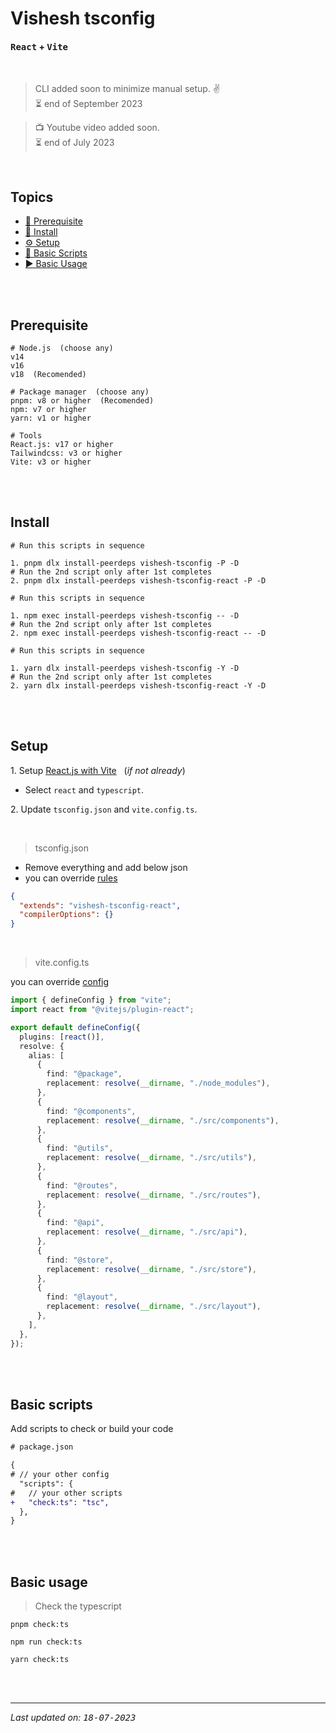 # Vishesh tsconfig

#### **<kbd>React</kbd> + <kbd>Vite</kbd>**

<br>

> CLI added soon to minimize manual setup. ✌️ <br>
> ⏳ end of September 2023

> 📺 Youtube video added soon. <br>
> ⏳ end of July 2023

<br>

## Topics

- [🤞 Prerequisite][pre]
- [📲 Install][install]
- [⚙️ Setup][setup]
- [🦾 Basic Scripts][scripts]
- [▶️ Basic Usage][usage]

<br><br>

## Prerequisite

```shell
# Node.js  (choose any)
v14
v16
v18  (Recomended)

# Package manager  (choose any)
pnpm: v8 or higher  (Recomended)
npm: v7 or higher
yarn: v1 or higher

# Tools
React.js: v17 or higher
Tailwindcss: v3 or higher
Vite: v3 or higher
```

<br><br>

## Install

```shell
# Run this scripts in sequence

1. pnpm dlx install-peerdeps vishesh-tsconfig -P -D
# Run the 2nd script only after 1st completes
2. pnpm dlx install-peerdeps vishesh-tsconfig-react -P -D
```

```shell
# Run this scripts in sequence

1. npm exec install-peerdeps vishesh-tsconfig -- -D
# Run the 2nd script only after 1st completes
2. npm exec install-peerdeps vishesh-tsconfig-react -- -D
```

```shell
# Run this scripts in sequence

1. yarn dlx install-peerdeps vishesh-tsconfig -Y -D
# Run the 2nd script only after 1st completes
2. yarn dlx install-peerdeps vishesh-tsconfig-react -Y -D
```

<br><br>

## Setup

1\. Setup [React.js with Vite][vite] &nbsp;&nbsp;(_if not already_)

- Select `react` and `typescript`.

2\. Update `tsconfig.json` and `vite.config.ts`.

<br>

> tsconfig.json

- Remove everything and add below json
- you can override [rules][tsconfig-opts]

```json
{
  "extends": "vishesh-tsconfig-react",
  "compilerOptions": {}
}
```

<br>

> vite.config.ts

you can override [config][vite-config]

```ts
import { defineConfig } from "vite";
import react from "@vitejs/plugin-react";

export default defineConfig({
  plugins: [react()],
  resolve: {
    alias: [
      {
        find: "@package",
        replacement: resolve(__dirname, "./node_modules"),
      },
      {
        find: "@components",
        replacement: resolve(__dirname, "./src/components"),
      },
      {
        find: "@utils",
        replacement: resolve(__dirname, "./src/utils"),
      },
      {
        find: "@routes",
        replacement: resolve(__dirname, "./src/routes"),
      },
      {
        find: "@api",
        replacement: resolve(__dirname, "./src/api"),
      },
      {
        find: "@store",
        replacement: resolve(__dirname, "./src/store"),
      },
      {
        find: "@layout",
        replacement: resolve(__dirname, "./src/layout"),
      },
    ],
  },
});
```

<br><br>

## Basic scripts

Add scripts to check or build your code

```diff
# package.json

{
# // your other config
  "scripts": {
#   // your other scripts
+   "check:ts": "tsc",
  },
}
```

<br><br>

## Basic usage

> Check the typescript

```shell
pnpm check:ts
```

```shell
npm run check:ts
```

```shell
yarn check:ts
```

<br><br>

---

_Last updated on: <kbd>18-07-2023</kbd>_

[pre]: #prerequisite "Prerequisite"
[vite]: https://vitejs.dev/guide/#scaffolding-your-first-vite-project "Setup vite project"
[vite-config]: https://vitejs.dev/config/ "Vite configuration documentation"
[tsconfig-opts]: https://www.typescriptlang.org/tsconfig "Typescript compiler options documentation"
[install]: #install "Install"
[setup]: #setup "Setup"
[scripts]: #basic-scripts "Basic Scripts"
[usage]: #basic-usage "Basic Usage"
